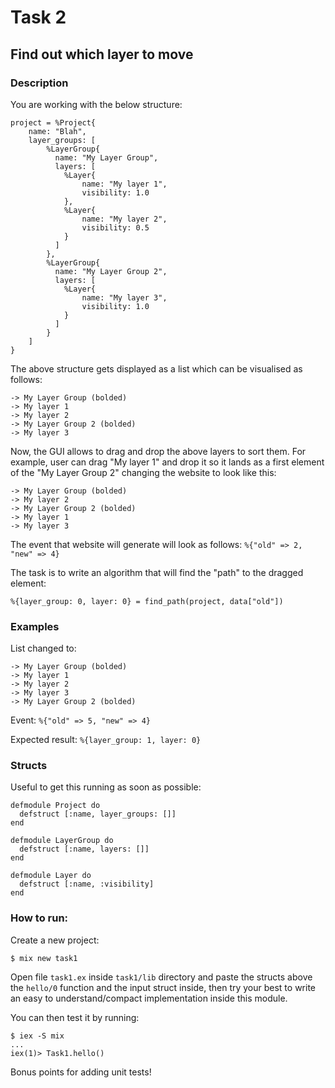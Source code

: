 # Task 2

## Find out which layer to move

### Description

You are working with the below structure:

```
project = %Project{
    name: "Blah",
    layer_groups: [
        %LayerGroup{
          name: "My Layer Group",
          layers: [
            %Layer{
                name: "My layer 1",
                visibility: 1.0
            },
            %Layer{
                name: "My layer 2",
                visibility: 0.5
            }
          ]
        },
        %LayerGroup{
          name: "My Layer Group 2",
          layers: [
            %Layer{
                name: "My layer 3",
                visibility: 1.0
            }
          ]
        }
    ]
}
```

The above structure gets displayed as a list which can be visualised as follows:

```
-> My Layer Group (bolded)
-> My layer 1
-> My layer 2
-> My Layer Group 2 (bolded)
-> My layer 3
```

Now, the GUI allows to drag and drop the above layers to sort them. For example, user can drag "My layer 1" and drop it so it lands as a first element of the "My Layer Group 2" changing the website to look like this:

```
-> My Layer Group (bolded)
-> My layer 2
-> My Layer Group 2 (bolded)
-> My layer 1
-> My layer 3
```

The event that website will generate will look as follows:
`%{"old" => 2, "new" => 4}`

The task is to write an algorithm that will find the "path" to the dragged element:

```
%{layer_group: 0, layer: 0} = find_path(project, data["old"])
```

### Examples

List changed to:

```
-> My Layer Group (bolded)
-> My layer 1
-> My layer 2
-> My layer 3
-> My Layer Group 2 (bolded)
```

Event: `%{"old" => 5, "new" => 4}`

Expected result: `%{layer_group: 1, layer: 0}`

### Structs

Useful to get this running as soon as possible:

```
defmodule Project do
  defstruct [:name, layer_groups: []]
end

defmodule LayerGroup do
  defstruct [:name, layers: []]
end

defmodule Layer do
  defstruct [:name, :visibility]
end
```

### How to run:

Create a new project:

```
$ mix new task1
```

Open file `task1.ex` inside `task1/lib` directory and paste the structs above the `hello/0` function and the input struct inside, then try your best to write an easy to understand/compact implementation inside this module.

You can then test it by running:

```
$ iex -S mix
...
iex(1)> Task1.hello()
```

Bonus points for adding unit tests!